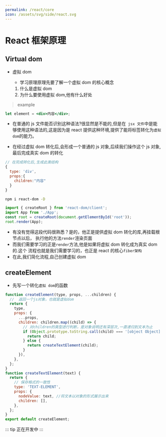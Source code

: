 ```yaml
---
permalink: /react/core
icon: /assets/svg/side/react.svg
---
```


# React 框架原理

## Virtual dom

- 虚拟 dom

  - 学习原理原理先要了解一个虚拟 dom 的核心概念

  1. 什么是虚拟 dom
  2. 为什么要使用虚拟 dom,他有什么好处

> example

```jsx
let element = <div>内容</div>;
```

- 在普通的 js 文件能否识别这种语法?很显然是不能的,但是在` jsx 文件`中是能
  够使用这种语法的,这是因为是 react 提供这种环境,提供了能将标签转化为`虚拟dom`的能力。

- 在经过虚拟 dom 转化后,会形成一个普通的 js 对象,后续我们操作这个 js 对象,
  最后完成真实 dom 的转化

```js
// 在完成转化后,生成此类结构
{
  type: 'div',
  props:{
    children:"内容"
  }
}
```

```sh
npm i react-dom -D
```

```jsx
import { createRoot } from 'react-dom/client';
import App from './App';
const root = createRoot(document.getElementById('root'));
root.render(App);
```

- 有没有觉得这段代码很熟悉？是的，他正是提供虚拟 dom 转化的库,再挂载根节点以后，
  执行他的方法`render`渲染页面
- 而我们需要学习的正是`render`方法,他是如果将虚拟 dom 转化成为真实 dom 的.这个
  流程也就是我们需要学习的，也正是 react 的核心`fiber架构`
- 在此,我们简化流程,自己创建虚拟 dom

## createElement

- 先写一个转化`虚拟 dom`的函数

```js
function createElement(type, props, ...children) {
  //  返回一个js对象，也就是虚拟dom
  return {
    type,
    props: {
      ...props,
      children: children.map((child) => {
        // 对children的类型进行判断，是对象说明还有深层次,一直递归到文本为止
        if (Object.prototype.toString.call(child) === '[object Object]') {
          return child;
        } else {
          return createTextElement(child);
        }
      }),
    },
  };
}
function createTextElement(text) {
  return {
    // 保存格式的一致性
    type: 'TEXT-ELEMENT',
    props: {
      nodeValue: text, //将文本以对象的形式展示出来
      children: [],
    },
  };
}
export default createElement;
```

::: tip
正在开发中
:::
